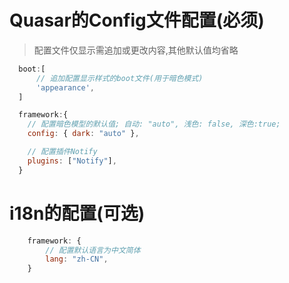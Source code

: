 # Quasar的Config文件配置(必须)
> 配置文件仅显示需追加或更改内容,其他默认值均省略
```javascript
  boot:[
      // 追加配置显示样式的boot文件(用于暗色模式)
      'appearance',
  ]

  framework:{
    // 配置暗色模型的默认值; 自动: "auto", 浅色: false, 深色:true; 
    config: { dark: "auto" },

    // 配置插件Notify
    plugins: ["Notify"],
  }

```

# i18n的配置(可选)
```javascript
    framework: {
        // 配置默认语言为中文简体
        lang: "zh-CN",
    }
```
